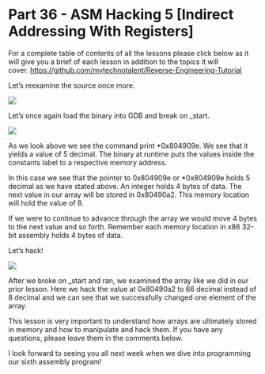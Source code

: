 # Part 36 - ASM Hacking 5 \[Indirect Addressing With Registers\]

For a complete table of contents of all the lessons please click below as it will give you a brief of each lesson in addition to the topics it will cover.&nbsp;https://github.com/mytechnotalent/Reverse-Engineering-Tutorial

Let’s reexamine the source once more.

<div class="slate-resizable-image-embed slate-image-embed__resize-full-width"><img src="https://media-exp1.licdn.com/dms/image/C4E12AQGxjCohdo_wHw/article-inline_image-shrink_1000_1488/0/1520173944761?e=1614211200&amp;v=beta&amp;t=yO2Bglu4EGsQ1eebdf1mo3IisLx46j4zeNk-CKP3IMc"/></div>

Let’s once again load the binary into GDB and break on \_start.

<div class="slate-resizable-image-embed slate-image-embed__resize-full-width"><img src="https://media-exp1.licdn.com/dms/image/C4E12AQG3wQzNS21ddQ/article-inline_image-shrink_1000_1488/0/1520175535307?e=1614211200&amp;v=beta&amp;t=28NLpwwmTSg7gA3bsBNcUWY-0nrYbGXFN8KOzVfPT2Y"/></div>

As we look above we see the command print \*0x804909e. We see that it yields a value of 5 decimal. The binary at runtime puts the values inside the constants label to a respective memory address.

In this case we see that the pointer to 0x804909e or \*0x804909e holds 5 decimal as we have stated above. An integer holds 4 bytes of data. The next value in our array will be stored in 0x80490a2. This memory location will hold the value of 8.

If we were to continue to advance through the array we would move 4 bytes to the next value and so forth. Remember each memory location in x86 32-bit assembly holds 4 bytes of data.

Let’s hack!

<div class="slate-resizable-image-embed slate-image-embed__resize-full-width"><img src="https://media-exp1.licdn.com/dms/image/C4E12AQG2DBFXzOx_ag/article-inline_image-shrink_1000_1488/0/1520450492026?e=1614211200&amp;v=beta&amp;t=pz7-_v_QT_mgCR7X1FhO57hPga5ruRLPy3-Y1yAfsd0"/></div>

After we broke on \_start and ran, we examined the array like we did in our prior lesson. Here we hack the value at 0x80490a2 to 66 decimal instead of 8 decimal and we can see that we successfully changed one element of the array.

This lesson is very important to understand how arrays are ultimately stored in memory and how to manipulate and hack them. If you have any questions, please leave them in the comments below.

I look forward to seeing you all next week when we dive into programming our sixth assembly program!